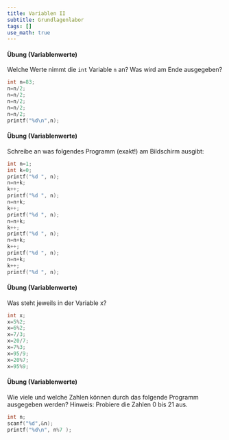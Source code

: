 ```yaml
---
title: Variablen II
subtitle: Grundlagenlabor
tags: []
use_math: true
---
```


#### Übung (Variablenwerte)

Welche Werte nimmt die `int` Variable `n` an? Was wird am Ende ausgegeben?

```c++
int n=83;
n=n/2;
n=n/2;
n=n/2;
n=n/2;
n=n/2;
printf("%d\n",n);
```



#### Übung (Variablenwerte)

Schreibe an was folgendes Programm (exakt!) am Bildschirm ausgibt:

```c++
int n=1;
int k=0;
printf("%d ", n);
n=n+k;
k++;
printf("%d ", n);
n=n+k;
k++;
printf("%d ", n);
n=n+k;
k++;
printf("%d ", n);
n=n+k;
k++;
printf("%d ", n);
n=n+k;
k++;
printf("%d ", n);
```

#### Übung (Variablenwerte)

Was steht jeweils in der Variable x?

```c++
int x;
x=5%2;
x=6%2;
x=7/3;
x=20/7;
x=7%3;
x=95/9;
x=20%7;
x=95%9;
```



#### Übung (Variablenwerte)

Wie viele und welche Zahlen können durch das folgende Programm ausgegeben werden? Hinweis: Probiere die Zahlen 0 bis 21 aus.

```c++
int n;
scanf("%d",&n);
printf("%d\n", n%7 );
```


